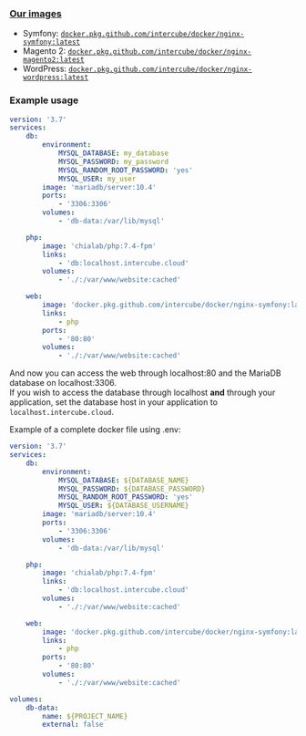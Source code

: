 ### [Our images](https://github.com/orgs/intercube/packages?repo_name=Docker)
- Symfony: [`docker.pkg.github.com/intercube/docker/nginx-symfony:latest`](https://github.com/intercube/Docker/packages/39611)
- Magento 2: [`docker.pkg.github.com/intercube/docker/nginx-magento2:latest`](https://github.com/intercube/Docker/packages/70039)
- WordPress: [`docker.pkg.github.com/intercube/docker/nginx-wordpress:latest`](https://github.com/intercube/Docker/packages/642306)

### Example usage
```yaml
version: '3.7'
services:
    db:
        environment:
            MYSQL_DATABASE: my_database
            MYSQL_PASSWORD: my_password
            MYSQL_RANDOM_ROOT_PASSWORD: 'yes'
            MYSQL_USER: my_user
        image: 'mariadb/server:10.4'
        ports:
            - '3306:3306'
        volumes:
            - 'db-data:/var/lib/mysql'

    php:
        image: 'chialab/php:7.4-fpm'
        links:
            - 'db:localhost.intercube.cloud'
        volumes:
            - './:/var/www/website:cached'

    web:
        image: 'docker.pkg.github.com/intercube/docker/nginx-symfony:latest'
        links:
            - php
        ports:
            - '80:80'
        volumes:
            - './:/var/www/website:cached'
```

And now you can access the web through localhost:80 and the MariaDB database on localhost:3306.  
If you wish to access the database through localhost **and** through your application, set the database host in your application to `localhost.intercube.cloud`.

Example of a complete docker file using .env:
```yaml
version: '3.7'
services:
    db:
        environment:
            MYSQL_DATABASE: ${DATABASE_NAME}
            MYSQL_PASSWORD: ${DATABASE_PASSWORD}
            MYSQL_RANDOM_ROOT_PASSWORD: 'yes'
            MYSQL_USER: ${DATABASE_USERNAME}
        image: 'mariadb/server:10.4'
        ports:
            - '3306:3306'
        volumes:
            - 'db-data:/var/lib/mysql'

    php:
        image: 'chialab/php:7.4-fpm'
        links:
            - 'db:localhost.intercube.cloud'
        volumes:
            - './:/var/www/website:cached'

    web:
        image: 'docker.pkg.github.com/intercube/docker/nginx-symfony:latest'
        links:
            - php
        ports:
            - '80:80'
        volumes:
            - './:/var/www/website:cached'

volumes:
    db-data:
        name: ${PROJECT_NAME}
        external: false
```

